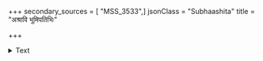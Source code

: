 +++
secondary_sources = [ "MSS_3533",]
jsonClass = "Subhaashita"
title = "अश्रावि भूमिपतिभिः"

+++

<details><summary>Text</summary>

अश्रावि भूमिपतिभिः क्षणवीतनिद्रैर् अश्नन् पुरो हरितकं मुदमादधानः।  
ग्रीवाग्रलोलकलकिङ्किणिकानिनाद- मिश्रं दधद्दशनचर्चुरशब्दमश्वः॥
</details>
